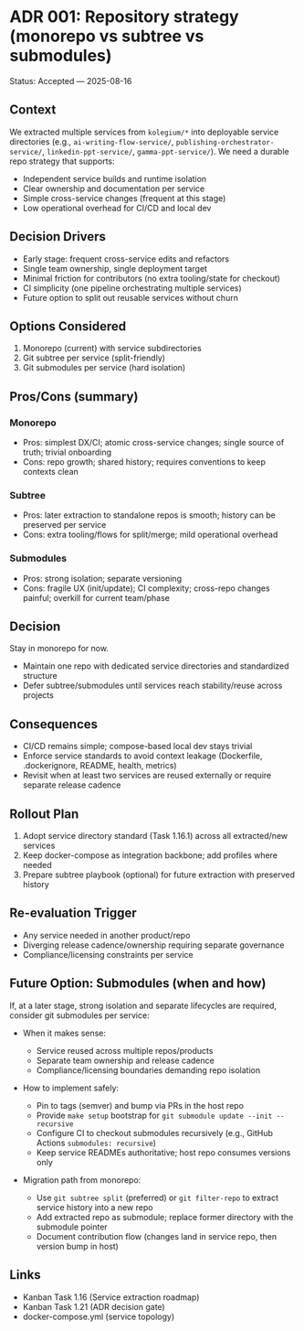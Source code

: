 # ADR 001: Repository strategy (monorepo vs subtree vs submodules)

Status: Accepted — 2025-08-16

## Context
We extracted multiple services from `kolegium/*` into deployable service directories (e.g., `ai-writing-flow-service/`, `publishing-orchestrator-service/`, `linkedin-ppt-service/`, `gamma-ppt-service/`). We need a durable repo strategy that supports:
- Independent service builds and runtime isolation
- Clear ownership and documentation per service
- Simple cross-service changes (frequent at this stage)
- Low operational overhead for CI/CD and local dev

## Decision Drivers
- Early stage: frequent cross-service edits and refactors
- Single team ownership, single deployment target
- Minimal friction for contributors (no extra tooling/state for checkout)
- CI simplicity (one pipeline orchestrating multiple services)
- Future option to split out reusable services without churn

## Options Considered
1) Monorepo (current) with service subdirectories
2) Git subtree per service (split-friendly)
3) Git submodules per service (hard isolation)

## Pros/Cons (summary)
### Monorepo
- Pros: simplest DX/CI; atomic cross-service changes; single source of truth; trivial onboarding
- Cons: repo growth; shared history; requires conventions to keep contexts clean

### Subtree
- Pros: later extraction to standalone repos is smooth; history can be preserved per service
- Cons: extra tooling/flows for split/merge; mild operational overhead

### Submodules
- Pros: strong isolation; separate versioning
- Cons: fragile UX (init/update); CI complexity; cross-repo changes painful; overkill for current team/phase

## Decision
Stay in monorepo for now.
- Maintain one repo with dedicated service directories and standardized structure
- Defer subtree/submodules until services reach stability/reuse across projects

## Consequences
- CI/CD remains simple; compose-based local dev stays trivial
- Enforce service standards to avoid context leakage (Dockerfile, .dockerignore, README, health, metrics)
- Revisit when at least two services are reused externally or require separate release cadence

## Rollout Plan
1) Adopt service directory standard (Task 1.16.1) across all extracted/new services
2) Keep docker-compose as integration backbone; add profiles where needed
3) Prepare subtree playbook (optional) for future extraction with preserved history

## Re-evaluation Trigger
- Any service needed in another product/repo
- Diverging release cadence/ownership requiring separate governance
- Compliance/licensing constraints per service

## Future Option: Submodules (when and how)
If, at a later stage, strong isolation and separate lifecycles are required, consider git submodules per service:

- When it makes sense:
  - Service reused across multiple repos/products
  - Separate team ownership and release cadence
  - Compliance/licensing boundaries demanding repo isolation

- How to implement safely:
  - Pin to tags (semver) and bump via PRs in the host repo
  - Provide `make setup` bootstrap for `git submodule update --init --recursive`
  - Configure CI to checkout submodules recursively (e.g., GitHub Actions `submodules: recursive`)
  - Keep service READMEs authoritative; host repo consumes versions only

- Migration path from monorepo:
  - Use `git subtree split` (preferred) or `git filter-repo` to extract service history into a new repo
  - Add extracted repo as submodule; replace former directory with the submodule pointer
  - Document contribution flow (changes land in service repo, then version bump in host)

## Links
- Kanban Task 1.16 (Service extraction roadmap)
- Kanban Task 1.21 (ADR decision gate)
- docker-compose.yml (service topology)

